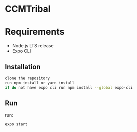 # CCMTribal

# Requirements
- Node.js LTS release
- Expo CLI

## Installation

```sh
clone the repository
run npm install or yarn install
if do not have expo cli run npm install --global expo-cli
```

## Run
run:
```sh
expo start
```
